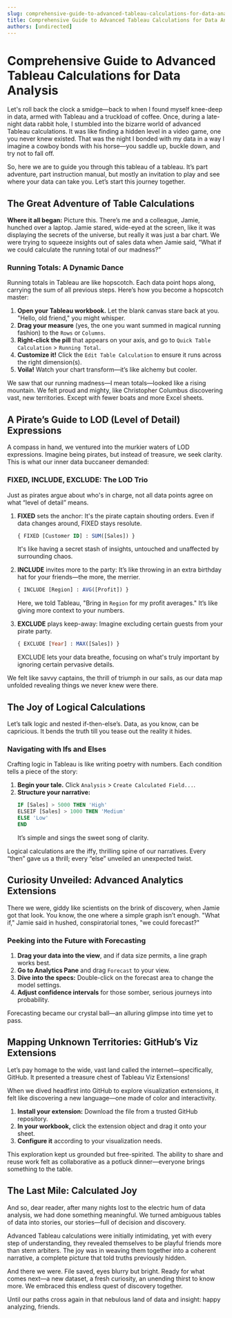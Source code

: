 ```yaml
---
slug: comprehensive-guide-to-advanced-tableau-calculations-for-data-analysis
title: Comprehensive Guide to Advanced Tableau Calculations for Data Analysis
authors: [undirected]
---
```



# Comprehensive Guide to Advanced Tableau Calculations for Data Analysis

Let's roll back the clock a smidge—back to when I found myself knee-deep in data, armed with Tableau and a truckload of coffee. Once, during a late-night data rabbit hole, I stumbled into the bizarre world of advanced Tableau calculations. It was like finding a hidden level in a video game, one you never knew existed. That was the night I bonded with my data in a way I imagine a cowboy bonds with his horse—you saddle up, buckle down, and try not to fall off.

So, here we are to guide you through this tableau of a tableau. It’s part adventure, part instruction manual, but mostly an invitation to play and see where your data can take you. Let’s start this journey together.

## The Great Adventure of Table Calculations

**Where it all began:** Picture this. There’s me and a colleague, Jamie, hunched over a laptop. Jamie stared, wide-eyed at the screen, like it was displaying the secrets of the universe, but really it was just a bar chart. We were trying to squeeze insights out of sales data when Jamie said, “What if we could calculate the running total of our madness?”

### Running Totals: A Dynamic Dance

Running totals in Tableau are like hopscotch. Each data point hops along, carrying the sum of all previous steps. Here’s how you become a hopscotch master:

1. **Open your Tableau workbook.** Let the blank canvas stare back at you. "Hello, old friend," you might whisper.
2. **Drag your measure** (yes, the one you want summed in magical running fashion) to the `Rows` or `Columns`.
3. **Right-click the pill** that appears on your axis, and go to `Quick Table Calculation` > `Running Total`.
4. **Customize it!** Click the `Edit Table Calculation` to ensure it runs across the right dimension(s).
5. **Voila!** Watch your chart transform—it’s like alchemy but cooler.

We saw that our running madness—I mean totals—looked like a rising mountain. We felt proud and mighty, like Christopher Columbus discovering vast, new territories. Except with fewer boats and more Excel sheets.

## A Pirate’s Guide to LOD (Level of Detail) Expressions

A compass in hand, we ventured into the murkier waters of LOD expressions. Imagine being pirates, but instead of treasure, we seek clarity. This is what our inner data buccaneer demanded:

### FIXED, INCLUDE, EXCLUDE: The LOD Trio

Just as pirates argue about who's in charge, not all data points agree on what “level of detail” means.

1. **FIXED** sets the anchor: It's the pirate captain shouting orders. Even if data changes around, FIXED stays resolute.
    ```sql
    { FIXED [Customer ID] : SUM([Sales]) }
    ```
    It's like having a secret stash of insights, untouched and unaffected by surrounding chaos.

2. **INCLUDE** invites more to the party: It’s like throwing in an extra birthday hat for your friends—the more, the merrier.
    ```sql
    { INCLUDE [Region] : AVG([Profit]) }
    ```
    Here, we told Tableau, "Bring in `Region` for my profit averages." It’s like giving more context to your numbers.

3. **EXCLUDE** plays keep-away: Imagine excluding certain guests from your pirate party. 
    ```sql
    { EXCLUDE [Year] : MAX([Sales]) }
    ```
    EXCLUDE lets your data breathe, focusing on what's truly important by ignoring certain pervasive details.

We felt like savvy captains, the thrill of triumph in our sails, as our data map unfolded revealing things we never knew were there.

## The Joy of Logical Calculations

Let’s talk logic and nested if-then-else’s. Data, as you know, can be capricious. It bends the truth till you tease out the reality it hides.

### Navigating with Ifs and Elses

Crafting logic in Tableau is like writing poetry with numbers. Each condition tells a piece of the story:

1. **Begin your tale.** Click `Analysis` > `Create Calculated Field...`.
2. **Structure your narrative:** 
    ```sql
    IF [Sales] > 5000 THEN 'High' 
    ELSEIF [Sales] > 1000 THEN 'Medium'
    ELSE 'Low'
    END
    ```
    It’s simple and sings the sweet song of clarity.

Logical calculations are the iffy, thrilling spine of our narratives. Every “then” gave us a thrill; every “else” unveiled an unexpected twist.

## Curiosity Unveiled: Advanced Analytics Extensions

There we were, giddy like scientists on the brink of discovery, when Jamie got that look. You know, the one where a simple graph isn’t enough. "What if," Jamie said in hushed, conspiratorial tones, "we could forecast?"

### Peeking into the Future with Forecasting

1. **Drag your data into the view**, and if data size permits, a line graph works best.
2. **Go to Analytics Pane** and drag `Forecast` to your view.
3. **Dive into the specs:** Double-click on the forecast area to change the model settings.
4. **Adjust confidence intervals** for those somber, serious journeys into probability.

Forecasting became our crystal ball—an alluring glimpse into time yet to pass.

## Mapping Unknown Territories: GitHub’s Viz Extensions

Let’s pay homage to the wide, vast land called the internet—specifically, GitHub. It presented a treasure chest of Tableau Viz Extensions!

When we dived headfirst into GitHub to explore visualization extensions, it felt like discovering a new language—one made of color and interactivity.

1. **Install your extension:** Download the file from a trusted GitHub repository.
2. **In your workbook,** click the extension object and drag it onto your sheet.
3. **Configure it** according to your visualization needs.

This exploration kept us grounded but free-spirited. The ability to share and reuse work felt as collaborative as a potluck dinner—everyone brings something to the table.

## The Last Mile: Calculated Joy

And so, dear reader, after many nights lost to the electric hum of data analysis, we had done something meaningful. We turned ambiguous tables of data into stories, our stories—full of decision and discovery.

Advanced Tableau calculations were initially intimidating, yet with every step of understanding, they revealed themselves to be playful friends more than stern arbiters. The joy was in weaving them together into a coherent narrative, a complete picture that told truths previously hidden.

And there we were. File saved, eyes blurry but bright. Ready for what comes next—a new dataset, a fresh curiosity, an unending thirst to know more. We embraced this endless quest of discovery together.

Until our paths cross again in that nebulous land of data and insight: happy analyzing, friends.